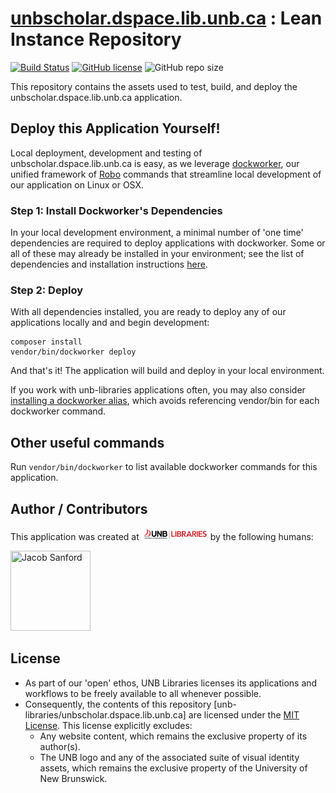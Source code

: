 # [unbscholar.dspace.lib.unb.ca](https://unbscholar.dspace.lib.unb.ca/) : Lean Instance Repository
[![Build Status](https://github.com/unb-libraries/unbscholar.dspace.lib.unb.ca/actions/workflows/test-suite.yaml/badge.svg?branch=prod)](https://github.com/unb-libraries/unbscholar.dspace.lib.unb.ca/actions/workflows/test-suite.yaml)
[![GitHub license](https://img.shields.io/github/license/unb-libraries/unbscholar.dspace.lib.unb.ca)](https://github.com/unb-libraries/unbscholar.dspace.lib.unb.ca/blob/prod/LICENSE)
![GitHub repo size](https://img.shields.io/github/repo-size/unb-libraries/unbscholar.dspace.lib.unb.ca?label=lean%20repo%20size)

This repository contains the assets used to test, build, and deploy the unbscholar.dspace.lib.unb.ca application.

## Deploy this Application Yourself!
Local deployment, development and testing of unbscholar.dspace.lib.unb.ca is easy, as we leverage [dockworker](https://github.com/unb-libraries/dockworker), our unified framework of [Robo](https://robo.li/) commands that streamline local development of our application on Linux or OSX.

### Step 1: Install Dockworker's Dependencies
In your local development environment, a minimal number of 'one time' dependencies are required to deploy applications with dockworker. Some or all of these may already be installed in your environment; see the list of dependencies and installation instructions [here](https://github.com/unb-libraries/dockworker/blob/4.x/docs/prerequisites.md).

### Step 2: Deploy
With all dependencies installed, you are ready to deploy any of our applications locally and and begin development:

```
composer install
vendor/bin/dockworker deploy
```

And that's it! The application will build and deploy in your local environment.

If you work with unb-libraries applications often, you may also consider [installing a dockworker alias](https://gist.github.com/JacobSanford/1448fece856be371060d0f16ccb1b194), which avoids referencing vendor/bin for each dockworker command.

## Other useful commands
Run ```vendor/bin/dockworker``` to list available dockworker commands for this application.

## Author / Contributors
This application was created at [![UNB Libraries](https://github.com/unb-libraries/assets/raw/master/unblibbadge.png "UNB Libraries")](https://lib.unb.ca) by the following humans:

<a href="https://github.com/JacobSanford"><img src="https://avatars.githubusercontent.com/u/244894?v=3" title="Jacob Sanford" width="128" height="128"></a>

## License
- As part of our 'open' ethos, UNB Libraries licenses its applications and workflows to be freely available to all whenever possible.
- Consequently, the contents of this repository [unb-libraries/unbscholar.dspace.lib.unb.ca] are licensed under the [MIT License](http://opensource.org/licenses/mit-license.html). This license explicitly excludes:
   - Any website content, which remains the exclusive property of its author(s).
   - The UNB logo and any of the associated suite of visual identity assets, which remains the exclusive property of the University of New Brunswick.
